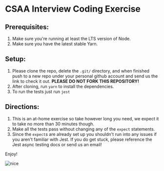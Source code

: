 # CSAA Interview Coding Exercise 

## Prerequisites:
1. Make sure you're running at least the LTS version of Node.
2. Make sure you have the latest stable Yarn.

## Setup:
1. Please clone the repo, delete the `.git/` directory, and when finished push to a new repo under your personal github account and send us the link to check it out. __PLEASE DO NOT FORK THIS REPOSITORY!__
2. After cloning, run `yarn` to install the dependencies.
3. To run the tests just run `jest`

## Directions:
1. This is an at-home exercise so take however long you need, we expect it to take no more than 30 minutes though.
2. Make all the tests pass without changing any of the `expect` statements.
3. Since the `expect`s are already set up you shouldn't run into any issues if you aren't familiar with Jest. If you do get stuck, please reference the Jest async testing docs or send us an email!

Enjoy!

![nice](https://media.giphy.com/media/gOkawaguYNiSI/giphy.gif)